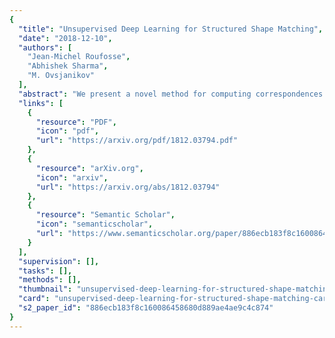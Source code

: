 ```yaml
---
{
  "title": "Unsupervised Deep Learning for Structured Shape Matching",
  "date": "2018-12-10",
  "authors": [
    "Jean-Michel Roufosse",
    "Abhishek Sharma",
    "M. Ovsjanikov"
  ],
  "abstract": "We present a novel method for computing correspondences across 3D shapes using unsupervised learning. Our method computes a non-linear transformation of given descriptor functions, while optimizing for global structural properties of the resulting maps, such as their bijectivity or approximate isometry. To this end, we use the functional maps framework, and build upon the recent FMNet architecture for descriptor learning. Unlike that approach, however, we show that learning can be done in a purely \\emph{unsupervised setting}, without having access to any ground truth correspondences. This results in a very general shape matching method that we call SURFMNet for Spectral Unsupervised FMNet, and which can be used to establish correspondences within 3D shape collections without any prior information. We demonstrate on a wide range of challenging benchmarks, that our approach leads to state-of-the-art results compared to the existing unsupervised methods and achieves results that are comparable even to the supervised learning techniques. Moreover, our framework is an order of magnitude faster, and does not rely on geodesic distance computation or expensive post-processing.",
  "links": [
    {
      "resource": "PDF",
      "icon": "pdf",
      "url": "https://arxiv.org/pdf/1812.03794.pdf"
    },
    {
      "resource": "arXiv.org",
      "icon": "arxiv",
      "url": "https://arxiv.org/abs/1812.03794"
    },
    {
      "resource": "Semantic Scholar",
      "icon": "semanticscholar",
      "url": "https://www.semanticscholar.org/paper/886ecb183f8c160086458680d889ae4ae9c4c874"
    }
  ],
  "supervision": [],
  "tasks": [],
  "methods": [],
  "thumbnail": "unsupervised-deep-learning-for-structured-shape-matching-thumb.jpg",
  "card": "unsupervised-deep-learning-for-structured-shape-matching-card.jpg",
  "s2_paper_id": "886ecb183f8c160086458680d889ae4ae9c4c874"
}
---
```


